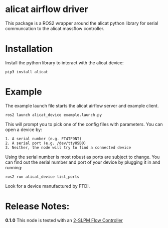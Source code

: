 # alicat airflow driver

This package is a ROS2 wrapper around the alicat python library for serial communcation to the alicat massflow controller.

# Installation

Install the python library to interact with the alicat device:

    pip3 install alicat

# Example

The example launch file starts the alicat airflow server and example client.

    ros2 launch alicat_device example.launch.py

This will prompt you to pick one of the config files with parameters. You can open a device by:

    1. A serial number (e.g. FT4TF9NT)
    2. A serial port (e.g. /dev/ttyUSB0)
    3. Neither, the node will try to find a connected device

Using the serial number is most robust as ports are subject to change. You can find out the serial number and port of your device by plugging it in and running:

    ros2 run alicat_device list_ports

Look for a device manufactured by FTDI.

# Release Notes:

**0.1.0** This node is tested with an [2-SLPM Flow Controller](https://store.alicat.com/products/mc-2slpm-d?variant=36749145604249)
